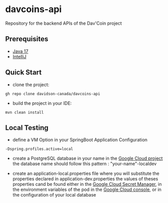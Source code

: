 # davcoins-api

Repository for the backend APIs of the Dav'Coin project

Prerequisites
---------
- [Java 17](https://www.oracle.com/java/technologies/downloads/#java17)
- [IntelliJ](https://www.jetbrains.com/fr-fr/idea/download)

Quick Start
-----------
- clone the project:
```
gh repo clone davidson-canada/davcoins-api
```
- build the project in your IDE:
```
mvn clean install
```

Local Testing
-------------
- define a VM Option in your SpringBoot Application Configuration
```
-Dspring.profiles.active=local
```
- create a PostgreSQL database in your name in the [Google Cloud project](https://console.cloud.google.com/sql/instances/create;engine=PostgreSQL?authuser=1&project=dav-coins)
  the database name should follow this pattern : "your-name"-localdev
  
- create an application-local.properties file where you will substitute the properties declared in application-dev.properties
    the values of theses properties cand be found either in the [Google Cloud Secret Manager](https://console.cloud.google.com/security/secret-manager?authuser=1&project=dav-coins), in the environment variables of the pod in the [Google Cloud console](https://console.cloud.google.com/run/detail/northamerica-northeast1/davcoins-api/metrics?authuser=1&project=dav-coins), or in the configuration of your local database

